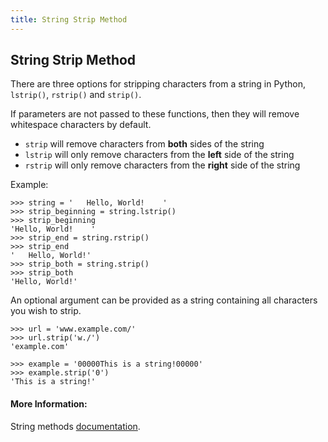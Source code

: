 ```yaml
---
title: String Strip Method
---
```

## String Strip Method

There are three options for stripping characters from a string in Python, `lstrip()`, `rstrip()` and `strip()`.

If parameters are not passed to these functions, then they will remove whitespace characters by default.

* `strip` will remove characters from **both** sides of the string
* `lstrip` will only remove characters from the **left** side of the string
* `rstrip` will only remove characters from the **right** side of the string

Example:

```
>>> string = '   Hello, World!    '
>>> strip_beginning = string.lstrip()
>>> strip_beginning
'Hello, World!    '
>>> strip_end = string.rstrip()
>>> strip_end
'   Hello, World!'
>>> strip_both = string.strip()
>>> strip_both
'Hello, World!'
```

An optional argument can be provided as a string containing all characters you wish to strip.

```
>>> url = 'www.example.com/'
>>> url.strip('w./')
'example.com'

>>> example = '00000This is a string!00000'
>>> example.strip('0')
'This is a string!'
```

#### More Information:
<!-- Please add any articles you think might be helpful to read before writing the article -->

String methods <a href='https://docs.python.org/3/library/stdtypes.html#string-methods' target='_blank' rel='nofollow'>documentation</a>.
